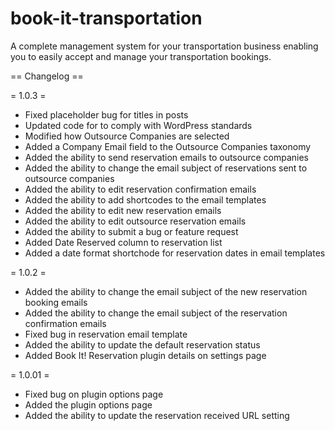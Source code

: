 book-it-transportation
======================

A complete management system for your transportation business enabling you to easily accept and manage your transportation bookings.

== Changelog ==

= 1.0.3 =
* Fixed placeholder bug for titles in posts
* Updated code for to comply with WordPress standards
* Modified how Outsource Companies are selected
* Added a Company Email field to the Outsource Companies taxonomy
* Added the ability to send reservation emails to outsource companies
* Added the ability to change the email subject of reservations sent to outsource companies
* Added the ability to edit reservation confirmation emails
* Added the ability to add shortcodes to the email templates
* Added the ability to edit new reservation emails
* Added the ability to edit outsource reservation emails
* Added the ability to submit a bug or feature request
* Added Date Reserved column to reservation list
* Added a date format shortchode for reservation dates in email templates

= 1.0.2 =
* Added the ability to change the email subject of the new reservation booking emails
* Added the ability to change the email subject of the reservation confirmation emails
* Fixed bug in reservation email template
* Added the ability to update the default reservation status
* Added Book It! Reservation plugin details on settings page
 
= 1.0.01 =
* Fixed bug on plugin options page
* Added the plugin options page
* Added the ability to update the reservation received URL setting